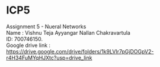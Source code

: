# ICP5
Assignment 5 - Nueral Networks <br>
Name : Vishnu Teja Ayyangar Nallan Chakravartula  <br>
ID: 700746150. <br>
Google drive link : https://drive.google.com/drive/folders/1k9LVIr7pGjDOGpV2-r4H34FuMYqHJXtc?usp=drive_link <br>
